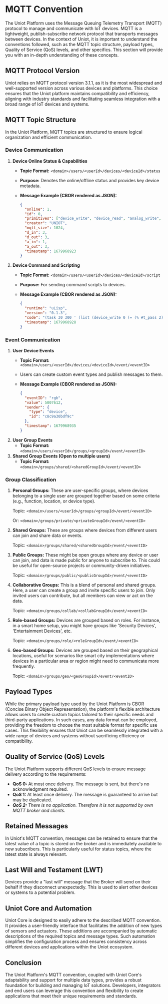 # MQTT Convention

The Uniot Platform uses the Message Queuing Telemetry Transport (MQTT) protocol to manage and communicate with IoT devices. MQTT is a lightweight, publish-subscribe network protocol that transports messages between devices. In the context of Uniot, it is important to understand the conventions followed, such as the MQTT topic structure, payload types, Quality of Service (QoS) levels, and other specifics. This section will provide you with an in-depth understanding of these concepts.

## MQTT Protocol Version

Uniot relies on MQTT protocol version 3.1.1, as it is the most widespread and well-supported version across various devices and platforms. This choice ensures that the Uniot platform maintains compatibility and efficiency, aligning with industry standards and facilitating seamless integration with a broad range of IoT devices and systems.

## MQTT Topic Structure

In the Uniot Platform, MQTT topics are structured to ensure logical organization and efficient communication.

### **Device Communication**

1. **Device Online Status & Capabilities**
   * **Topic Format:** `<domain>/users/<userId>/devices/<deviceId>/status`
   * **Purpose:** Denotes the online/offline status and provides key device metadata.
   *   **Message Example (CBOR rendered as JSON):**

       ```json
       {
         "online": 1,
         "id": 0,
         "primitives": ["device_write", "device_read", "analog_write", "analog_read", "button_clicked"],
         "creator": "UNIOT",
         "mqtt_size": 1024,
         "d_in": 3,
         "d_out": 3,
         "a_in": 1,
         "a_out": 3,
         "timestamp": 1679968923
       }

       ```
2. **Device Command and Scripting**
   * **Topic Format:** `<domain>/users/<userId>/devices/<deviceId>/script`
   * **Purpose:** For sending command scripts to devices.
   *   **Message Example (CBOR rendered as JSON):**

       ```json
       {
         "runtime": "uLisp",
         "version": "0.1.3",
         "code": "(task 30 300 ' (list (device_write 0 (= (% #t_pass 2) 0))))",
         "timestamp": 1679968928
       }

       ```

### **Event Communication**

1. **User Device Events**
   * **Topic Format:** `<domain>/users/<userId>/devices/<deviceId>/event/<eventID>`
   * Users can create custom event types and publish messages to them.
   *   **Message Example (CBOR rendered as JSON):**

       ```json
       {
         "eventID": "rgb",
         "value": 5007612,
         "sender": {
           "type": "device",
           "id": "c8c9a30bdf9c"
         },
         "timestamp": 1679968935
       }
       ```
2. **User Group Events**
   * **Topic Format:** `<domain>/users/<userId>/groups/<groupId>/event/<eventID>`
3. **Shared Group Events (Open to multiple users)**
   * **Topic Format:** `<domain>/groups/shared/<sharedGroupId>/event/<eventID>`

### **Group Classification**

1.  **Personal Groups:** These are user-specific groups, where devices belonging to a single user are grouped together based on some criteria (e.g., function, location, or device type).

    Topic: `<domain>/users/<userId>/groups/<groupId>/event/<eventID>`

    Or: `<domain>/groups/private/<privateGroupId>/event/<eventID>`
2.  **Shared Groups:** These are groups where devices from different users can join and share data or events.

    Topic: `<domain>/groups/shared/<sharedGroupId>/event/<eventID>`
3.  **Public Groups:** These might be open groups where any device or user can join, and data is made public for anyone to subscribe to. This could be useful for open-source projects or community-driven initiatives.

    Topic: `<domain>/groups/public/<publicGroupId>/event/<eventID>`
4.  **Collaborative Groups:** This is a blend of personal and shared groups. Here, a user can create a group and invite specific users to join. Only invited users can contribute, but all members can view or act on the data.

    Topic: `<domain>/groups/collab/<collabGroupId>/event/<eventID>`
5.  **Role-based Groups:** Devices are grouped based on roles. For instance, in a smart home setup, you might have groups like 'Security Devices', 'Entertainment Devices', etc.

    Topic: `<domain>/groups/role/<roleGroupId>/event/<eventID>`
6.  **Geo-based Groups:** Devices are grouped based on their geographical locations, useful for scenarios like smart city implementations where devices in a particular area or region might need to communicate more frequently.

    Topic: `<domain>/groups/geo/<geoGroupId>/event/<eventID>`

## Payload Types

While the primary payload type used by the Uniot Platform is CBOR (Concise Binary Object Representation), the platform's flexible architecture allows users to create custom topics tailored to their specific needs and third-party applications. In such cases, any data format can be employed, providing the freedom to choose the most suitable format for specific use cases. This flexibility ensures that Uniot can be seamlessly integrated with a wide range of devices and systems without sacrificing efficiency or compatibility.

## Quality of Service (QoS) Levels

The Uniot Platform supports different QoS levels to ensure message delivery according to the requirements:

* **QoS 0:** At most once delivery. The message is sent, but there's no acknowledgment required.
* **QoS 1:** At least once delivery. The message is guaranteed to arrive but may be duplicated.
* _**QoS 2:** There is no application. Therefore it is not supported by own MQTT broker and clients._

## Retained Messages

In Uniot's MQTT convention, messages can be retained to ensure that the latest value of a topic is stored on the broker and is immediately available to new subscribers. This is particularly useful for status topics, where the latest state is always relevant.

## Last Will and Testament (LWT)

Devices provide a "last will" message that the Broker will send on their behalf if they disconnect unexpectedly. This is used to alert other devices or systems to a potential problem.

## Uniot Core and Automation

Uniot Core is designed to easily adhere to the described MQTT convention. It provides a user-friendly interface that facilitates the addition of new types of sensors and actuators. These additions are accompanied by automatic descriptions of the required topics and message types. Such automation simplifies the configuration process and ensures consistency across different devices and applications within the Uniot ecosystem.

## Conclusion

The Uniot Platform's MQTT convention, coupled with Uniot Core's adaptability and support for multiple data types, provides a robust foundation for building and managing IoT solutions. Developers, integrators and end users can leverage this convention and flexibility to create applications that meet their unique requirements and standards.



